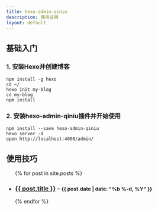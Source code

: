 ```yaml
---
title: hexo-admin-qiniu
description: 使用说明
layout: default
---
```


## 基础入门

### 1. 安装Hexo并创建博客

```
npm install -g hexo
cd ~/
hexo init my-blog
cd my-blog
npm install
```

### 2. 安装**hexo-admin-qiniu**插件并开始使用

```
npm install --save hexo-admin-qiniu
hexo server -d
open http://localhost:4000/admin/
```

## 使用技巧

<ul class="post-list">
  {% for post in site.posts %}
    <li>
      <h3>
        <a class="post-link" href="{{ post.url | prepend: site.baseurl }}">{{ post.title }}</a>&nbsp;&#45;&nbsp;<small><span class="post-meta">{{ post.date | date: "%b %-d, %Y" }}</span></small>
      </h3>
    </li>
  {% endfor %}
</ul>


